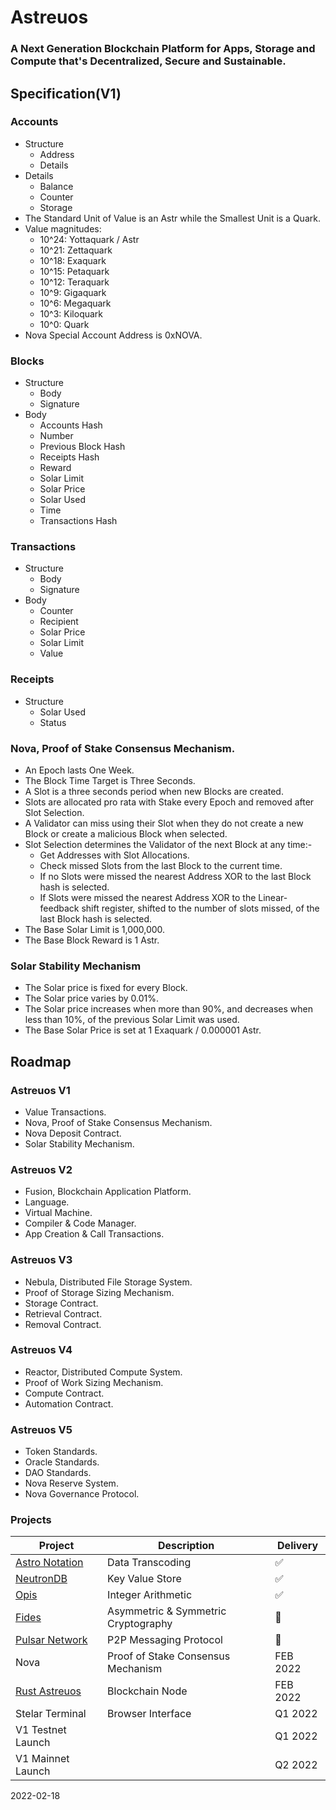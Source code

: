 
# Astreuos

### A Next Generation Blockchain Platform for Apps, Storage and Compute that's Decentralized, Secure and Sustainable.

## Specification(V1)

### Accounts
- Structure
    - Address
    - Details
- Details
    - Balance
    - Counter
    - Storage
- The Standard Unit of Value is an Astr while the Smallest Unit is a Quark.
- Value magnitudes:
    - 10^24: Yottaquark / Astr
    - 10^21: Zettaquark
    - 10^18: Exaquark
    - 10^15: Petaquark
    - 10^12: Teraquark
    - 10^9: Gigaquark
    - 10^6: Megaquark
    - 10^3: Kiloquark
    - 10^0: Quark
- Nova Special Account Address is 0xNOVA.

### Blocks
- Structure
    - Body
    - Signature
- Body
    - Accounts Hash
    - Number
    - Previous Block Hash
    - Receipts Hash
    - Reward
    - Solar Limit
    - Solar Price
    - Solar Used
    - Time
    - Transactions Hash

### Transactions
- Structure
    - Body
    - Signature
- Body
    - Counter
    - Recipient
    - Solar Price
    - Solar Limit
    - Value

### Receipts
- Structure
    - Solar Used
    - Status

### Nova, Proof of Stake Consensus Mechanism.
- An Epoch lasts One Week.
- The Block Time Target is Three Seconds.
- A Slot is a three seconds period when new Blocks are created.
- Slots are allocated pro rata with Stake every Epoch and removed after Slot Selection.
- A Validator can miss using their Slot when they do not create a new Block or create a malicious Block when selected.
- Slot Selection determines the Validator of the next Block at any time:-
    - Get Addresses with Slot Allocations.
    - Check missed Slots from the last Block to the current time.
    - If no Slots were missed the nearest Address XOR to the last Block hash is selected.
    - If Slots were missed the nearest Address XOR to the Linear-feedback shift register, shifted to the number of slots missed, of the last Block hash is selected.
- The Base Solar Limit is 1,000,000.
- The Base Block Reward is 1 Astr.


### Solar Stability Mechanism
- The Solar price is fixed for every Block.
- The Solar price varies by 0.01%.
- The Solar price increases when more than 90%, and decreases when less than 10%, of the previous Solar Limit was used.
- The Base Solar Price is set at 1 Exaquark / 0.000001 Astr.

## Roadmap

### Astreuos V1
- Value Transactions.
- Nova, Proof of Stake Consensus Mechanism.
- Nova Deposit Contract.
- Solar Stability Mechanism.

### Astreuos V2
- Fusion, Blockchain Application Platform.
- Language.
- Virtual Machine.
- Compiler & Code Manager.
- App Creation & Call Transactions.

### Astreuos V3
- Nebula, Distributed File Storage System.
- Proof of Storage Sizing Mechanism.
- Storage Contract.
- Retrieval Contract.
- Removal Contract.

### Astreuos V4
- Reactor, Distributed Compute System.
- Proof of Work Sizing Mechanism.
- Compute Contract.
- Automation Contract.

### Astreuos V5
- Token Standards.
- Oracle Standards.
- DAO Standards.
- Nova Reserve System.
- Nova Governance Protocol.

### Projects
| Project | Description | Delivery |
|---|---|---|
| [Astro Notation](https://github.com/stelar-software/rust-astro-notation) | Data Transcoding | ✅ |
| [NeutronDB](https://github.com/stelar-software/rust-neutrondb) | Key Value Store | ✅ |
| [Opis](https://github.com/stelar-software/rust-opis) | Integer Arithmetic | ✅ |
| [Fides](https://github.com/stelar-software/rust-fides) | Asymmetric & Symmetric Cryptography | 🚧 |
| [Pulsar Network](https://github.com/stelar-software/rust-pulsar-network) | P2P Messaging Protocol |  🚧 |
| Nova | Proof of Stake Consensus Mechanism | FEB 2022 |
| [Rust Astreuos](https://github.com/astreuos/rust-astreuos) | Blockchain Node | FEB 2022 |
| Stelar Terminal | Browser Interface | Q1 2022 |
| V1 Testnet Launch | | Q1 2022 |
| V1 Mainnet Launch | | Q2 2022 |

2022-02-18